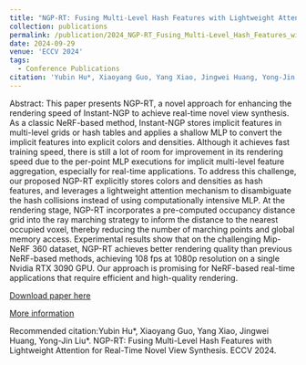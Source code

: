 ```yaml
---
title: "NGP-RT: Fusing Multi-Level Hash Features with Lightweight Attention for Real-Time Novel View Synthesis"
collection: publications
permalink: /publication/2024_NGP-RT_Fusing_Multi-Level_Hash_Features_with_Lightweight_Attention_for_Real-Time_Novel_View_Synthesis
date: 2024-09-29
venue: 'ECCV 2024'
tags:
  - Conference Publications
citation: 'Yubin Hu*, Xiaoyang Guo, Yang Xiao, Jingwei Huang, Yong-Jin Liu*. NGP-RT: Fusing Multi-Level Hash Features with Lightweight Attention for Real-Time Novel View Synthesis. ECCV 2024.'
---
```


Abstract: This paper presents NGP-RT, a novel approach for enhancing the rendering speed of Instant-NGP to achieve real-time novel view synthesis. As a classic NeRF-based method, Instant-NGP stores implicit features in multi-level grids or hash tables and applies a shallow MLP to convert the implicit features into explicit colors and densities. Although it achieves fast training speed, there is still a lot of room for improvement in its rendering speed due to the per-point MLP executions for implicit multi-level feature aggregation, especially for real-time applications. To address this challenge, our proposed NGP-RT explicitly stores colors and densities as hash features, and leverages a lightweight attention mechanism to disambiguate the hash collisions instead of using computationally intensive MLP. At the rendering stage, NGP-RT incorporates a pre-computed occupancy distance grid into the ray marching strategy to inform the distance to the nearest occupied voxel, thereby reducing the number of marching points and global memory access. Experimental results show that on the challenging Mip-NeRF 360 dataset, NGP-RT achieves better rendering quality than previous NeRF-based methods, achieving 108 fps at 1080p resolution on a single Nvidia RTX 3090 GPU. Our approach is promising for NeRF-based real-time applications that require efficient and high-quality rendering.



[Download paper here](http://yongjinliu.github.io/files/2024_NGP-RT_Fusing_Multi-Level_Hash_Features_with_Lightweight_Attention_for_Real-Time_Novel_View_Synthesis.pdf)


[More information](https://cg.cs.tsinghua.edu.cn/people/~Yongjin/Yongjin.htm)

Recommended citation:Yubin Hu*, Xiaoyang Guo, Yang Xiao, Jingwei Huang, Yong-Jin Liu*. NGP-RT: Fusing Multi-Level Hash Features with Lightweight Attention for Real-Time Novel View Synthesis. ECCV 2024.




